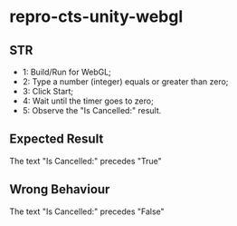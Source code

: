 # repro-cts-unity-webgl
## STR
- 1: Build/Run for WebGL;
- 2: Type a number (integer) equals or greater than zero;
- 3: Click Start;
- 4: Wait until the timer goes to zero;
- 5: Observe the "Is Cancelled:" result.
## Expected Result
The text "Is Cancelled:" precedes "True"
## Wrong Behaviour
The text "Is Cancelled:" precedes "False"